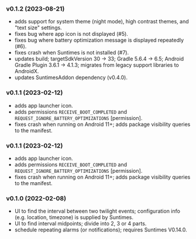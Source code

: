
### v0.1.2 (2023-08-21)
* adds support for system theme (night mode), high contrast themes, and "text size" settings.
* fixes bug where app icon is not displayed (#5).
* fixes bug where battery optimization message is displayed repeatedly (#6).
* fixes crash when Suntimes is not installed (#7).
* updates build; targetSdkVersion 30 -> 33; Gradle 5.6.4 -> 6.5; Android Gradle Plugin 3.6.1 -> 4.1.3; migrates from legacy support libraries to AndroidX.
* updates SuntimesAddon dependency (v0.4.0).

### v0.1.1 (2023-02-12)
* adds app launcher icon.
* adds permissions `RECEIVE_BOOT_COMPLETED` and `REQUEST_IGNORE_BATTERY_OPTIMIZATIONS` [permission].
* fixes crash when running on Android 11+; adds package visibility queries to the manifest.

### v0.1.1 (2023-02-12)
* adds app launcher icon.
* adds permissions `RECEIVE_BOOT_COMPLETED` and `REQUEST_IGNORE_BATTERY_OPTIMIZATIONS` [permission].
* fixes crash when running on Android 11+; adds package visibility queries to the manifest.

### v0.1.0 (2022-02-08)
* UI to find the interval between two twilight events; configuration info (e.g. location, timezone) is supplied by Suntimes.
* UI to find interval midpoints; divide into 2, 3 or 4 parts.
* schedule repeating alarms (or notifications); requires Suntimes V0.14.0.
